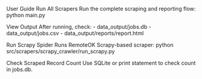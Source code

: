 User Guide Run All Scrapers Run the complete scraping and reporting flow: python main.py

View Output After running, check: - data_output/jobs.db - data_output/jobs.csv - data_output/reports/report.html

Run Scrapy Spider Runs RemoteOK Scrapy-based scraper: python src/scrapers/scrapy_crawler/run_scrapy.py

Check Scraped Record Count Use SQLite or print statement to check count in jobs.db.